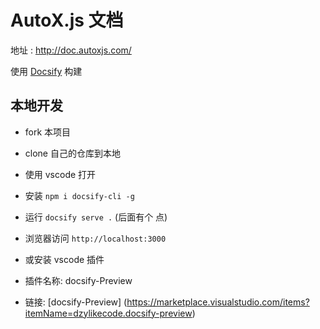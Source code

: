 # AutoX.js 文档

地址 : <http://doc.autoxjs.com/>

使用 [Docsify](https://github.com/docsifyjs/docsify/) 构建

## 本地开发

- fork 本项目
- clone 自己的仓库到本地
- 使用 vscode 打开
- 安装 `npm i docsify-cli -g`
- 运行 `docsify serve .` (后面有个 点)
- 浏览器访问 `http://localhost:3000`

- 或安装 vscode 插件
-  插件名称: docsify-Preview
- 链接: [docsify-Preview] (https://marketplace.visualstudio.com/items?itemName=dzylikecode.docsify-preview)
